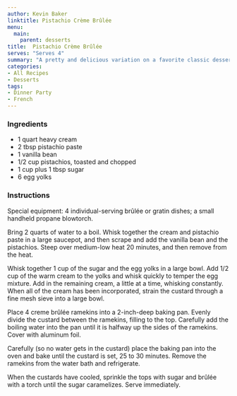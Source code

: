 ```yaml
---
author: Kevin Baker
linktitle: Pistachio Crème Brûlée 
menu:
  main:
    parent: desserts
title:  Pistachio Crème Brûlée 
serves: "Serves 4"
summary: "A pretty and delicious variation on a favorite classic dessert."
categories:
- All Recipes
- Desserts
tags: 
- Dinner Party
- French
---
```


### Ingredients

<div class="ingredient-list"> 

* 1 quart heavy cream
* 2 tbsp pistachio paste
* 1 vanilla bean
* 1/2 cup pistachios, toasted and chopped
* 1 cup plus 1 tbsp sugar
* 6 egg yolks

</div>

### Instructions
Special equipment: 4 individual-serving brûlée or gratin dishes; a small handheld propane blowtorch.

Bring 2 quarts of water to a boil. Whisk together the cream and pistachio paste in a large saucepot, and then scrape and add the vanilla bean and the pistachios. Steep over medium-low heat 20 minutes, and then remove from the heat.

Whisk together 1 cup of the sugar and the egg yolks in a large bowl. Add 1/2 cup of the warm cream to the yolks and whisk quickly to temper the egg mixture. Add in the remaining cream, a little at a time, whisking constantly. When all of the cream has been incorporated, strain the custard through a fine mesh sieve into a large bowl.

Place 4 creme brûlée ramekins into a 2-inch-deep baking pan. Evenly divide the custard between the ramekins, filling to the top. Carefully add the boiling water into the pan until it is halfway up the sides of the ramekins. Cover with aluminum foil.

Carefully (so no water gets in the custard) place the baking pan into the oven and bake until the custard is set, 25 to 30 minutes.
Remove the ramekins from the water bath and refrigerate.

When the custards have cooled, sprinkle the tops with sugar and brûlée with a torch until the sugar caramelizes. Serve immediately.

